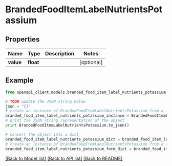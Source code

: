 # BrandedFoodItemLabelNutrientsPotassium


## Properties
Name | Type | Description | Notes
------------ | ------------- | ------------- | -------------
**value** | **float** |  | [optional] 

## Example

```python
from openapi_client.models.branded_food_item_label_nutrients_potassium import BrandedFoodItemLabelNutrientsPotassium

# TODO update the JSON string below
json = "{}"
# create an instance of BrandedFoodItemLabelNutrientsPotassium from a JSON string
branded_food_item_label_nutrients_potassium_instance = BrandedFoodItemLabelNutrientsPotassium.from_json(json)
# print the JSON string representation of the object
print BrandedFoodItemLabelNutrientsPotassium.to_json()

# convert the object into a dict
branded_food_item_label_nutrients_potassium_dict = branded_food_item_label_nutrients_potassium_instance.to_dict()
# create an instance of BrandedFoodItemLabelNutrientsPotassium from a dict
branded_food_item_label_nutrients_potassium_form_dict = branded_food_item_label_nutrients_potassium.from_dict(branded_food_item_label_nutrients_potassium_dict)
```
[[Back to Model list]](../README.md#documentation-for-models) [[Back to API list]](../README.md#documentation-for-api-endpoints) [[Back to README]](../README.md)


